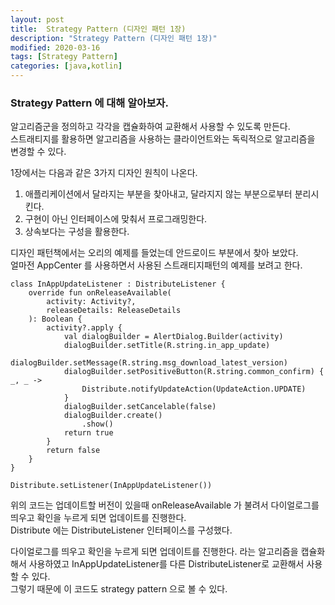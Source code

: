 ```yaml
---
layout: post
title:  Strategy Pattern (디자인 패턴 1장)
description: "Strategy Pattern (디자인 패턴 1장)"
modified: 2020-03-16
tags: [Strategy Pattern]
categories: [java,kotlin]
---
```


### Strategy Pattern 에 대해 알아보자.

알고리즘군을 정의하고 각각을 캡슐화하여 교환해서 사용할 수 있도록 만든다.  
스트래티지를 활용하면 알고리즘을 사용하는 클라이언트와는 독릭적으로 알고리즘을 변경할 수 있다.  

1장에서는 다음과 같은 3가지 디자인 원칙이 나온다.  

1. 애플리케이션에서 달라지는 부분을 찾아내고, 달라지지 않는 부분으로부터 분리시킨다.
2. 구현이 아닌 인터페이스에 맞춰서 프로그래밍한다.
3. 상속보다는 구성을 활용한다.

디자인 패턴책에서는 오리의 예제를 들었는데 안드로이드 부분에서 찾아 보았다.  
얼마전 AppCenter 를 사용하면서 사용된 스트래티지패턴의 예제를 보려고 한다.

```
class InAppUpdateListener : DistributeListener {
    override fun onReleaseAvailable(
        activity: Activity?,
        releaseDetails: ReleaseDetails
    ): Boolean {
        activity?.apply {
            val dialogBuilder = AlertDialog.Builder(activity)
            dialogBuilder.setTitle(R.string.in_app_update)
            dialogBuilder.setMessage(R.string.msg_download_latest_version)
            dialogBuilder.setPositiveButton(R.string.common_confirm) { _, _ ->
                Distribute.notifyUpdateAction(UpdateAction.UPDATE)
            }
            dialogBuilder.setCancelable(false)
            dialogBuilder.create()
                .show()
            return true
        }
        return false
    }
}

Distribute.setListener(InAppUpdateListener())
```

위의 코드는 업데이트할 버전이 있을때 onReleaseAvailable 가 불려서 다이얼로그를 띄우고 확인을 누르게 되면 업데이트를 진행한다.  
Distribute 에는 DistributeListener 인터페이스를 구성했다.   
  
다이얼로그를 띄우고 확인을 누르게 되면 업데이트를 진행한다. 라는 알고리즘을 캡슐화해서 사용하였고 InAppUpdateListener를 다른 DistributeListener로 교환해서 사용할 수 있다.  
그렇기 때문에 이 코드도 strategy pattern 으로 볼 수 있다.  